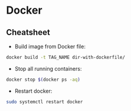 # Docker

## Cheatsheet
- Build image from Docker file:
```bash
docker build -t TAG_NAME dir-with-dockerfile/
```
- Stop all running containers:
```bash
docker stop $(docker ps -aq)
```

- Restart docker:
```bash
sudo systemctl restart docker
```